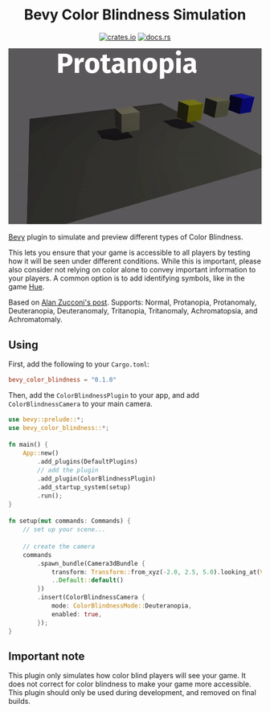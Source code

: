<div align="center">

# Bevy Color Blindness Simulation

[![crates.io](https://img.shields.io/crates/v/bevy_color_blindness)](https://crates.io/crates/bevy_color_blindness)
[![docs.rs](https://docs.rs/bevy_color_blindness/badge.svg)](https://docs.rs/bevy_color_blindness)

<img src="./demo.gif" width="640" alt="video showing 4 cubes of different colors as the different modes cycle"/>

</div>

[Bevy](https://docs.rs/bevy) plugin to simulate and preview different types of
Color Blindness.

This lets you ensure that your game is accessible to all players by testing how it will be seen under different conditions.
While this is important, please also consider not relying on color alone to convey important information to your players.
A common option is to add identifying symbols, like in the game [Hue](https://gameaccessibilityguidelines.com/hue-colorblind-mode/).

Based on [Alan Zucconi's post](https://www.alanzucconi.com/2015/12/16/color-blindness/). Supports: Normal, Protanopia, Protanomaly, Deuteranopia, Deuteranomaly, Tritanopia, Tritanomaly, Achromatopsia, and Achromatomaly.

## Using

First, add the following to your `Cargo.toml`:

```toml
bevy_color_blindness = "0.1.0"
```

Then, add the `ColorBlindnessPlugin` to your app, and add `ColorBlindnessCamera` to
your main camera.

```rust
use bevy::prelude::*;
use bevy_color_blindness::*;

fn main() {
    App::new()
        .add_plugins(DefaultPlugins)
        // add the plugin
        .add_plugin(ColorBlindnessPlugin)
        .add_startup_system(setup)
        .run();
}

fn setup(mut commands: Commands) {
    // set up your scene...

    // create the camera
    commands
        .spawn_bundle(Camera3dBundle {
            transform: Transform::from_xyz(-2.0, 2.5, 5.0).looking_at(Vec3::ZERO, Vec3::Y),
            ..Default::default()
        })
        .insert(ColorBlindnessCamera {
            mode: ColorBlindnessMode::Deuteranopia,
            enabled: true,
        });
}
```

## Important note

This plugin only simulates how color blind players will see your game.
It does not correct for color blindness to make your game more accessible.
This plugin should only be used during development, and removed on final builds.
